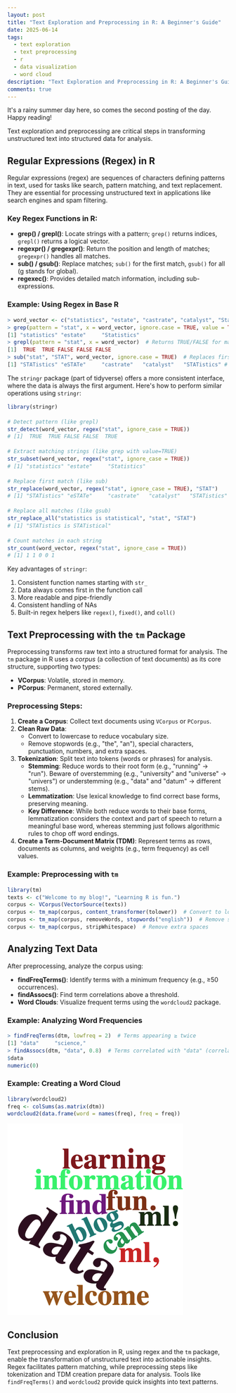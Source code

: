```yaml
---
layout: post
title: "Text Exploration and Preprocessing in R: A Beginner's Guide"
date: 2025-06-14
tags:
  - text exploration
  - text preprocessing
  - r
  - data visualization
  - word cloud
description: "Text Exploration and Preprocessing in R: A Beginner's Guide"
comments: true
---
```


It's a rainy summer day here, so comes the second posting of the day.  Happy reading!

Text exploration and preprocessing are critical steps in transforming unstructured text into structured data for analysis. 

## Regular Expressions (Regex) in R

Regular expressions (regex) are sequences of characters defining patterns in text, used for tasks like search, pattern matching, and text replacement. They are essential for processing unstructured text in applications like search engines and spam filtering.

### Key Regex Functions in R:
- **grep() / grepl()**: Locate strings with a pattern; `grep()` returns indices, `grepl()` returns a logical vector.
- **regexpr() / gregexpr()**: Return the position and length of matches; `gregexpr()` handles all matches.
- **sub() / gsub()**: Replace matches; `sub()` for the first match, `gsub()` for all (g stands for global).
- **regexec()**: Provides detailed match information, including sub-expressions.

### Example: Using Regex in Base R

```R
> word_vector <- c("statistics", "estate", "castrate", "catalyst", "Statistics")
> grep(pattern = "stat", x = word_vector, ignore.case = TRUE, value = TRUE)  # value=TRUE means it returns the whole word(s) where the pattern is matched
[1] "statistics" "estate"     "Statistics"
> grepl(pattern = "stat", x = word_vector)  # Returns TRUE/FALSE for matches
[1]  TRUE  TRUE FALSE FALSE FALSE
> sub("stat", "STAT", word_vector, ignore.case = TRUE)  # Replaces first "stat" with "STAT"
[1] "STATistics" "eSTATe"     "castrate"   "catalyst"   "STATistics" # Only the first occurance of the pattern in each word is replaced.  Using `gsub` here would yield the same result.
```

The `stringr` package (part of tidyverse) offers a more consistent interface, where the data is always the first argument. Here's how to perform similar operations using `stringr`:

```R
library(stringr)

# Detect pattern (like grepl)
str_detect(word_vector, regex("stat", ignore_case = TRUE))
# [1]  TRUE  TRUE FALSE FALSE  TRUE

# Extract matching strings (like grep with value=TRUE)
str_subset(word_vector, regex("stat", ignore_case = TRUE))
# [1] "statistics" "estate"     "Statistics"

# Replace first match (like sub)
str_replace(word_vector, regex("stat", ignore_case = TRUE), "STAT")
# [1] "STATistics" "eSTATe"     "castrate"   "catalyst"   "STATistics"

# Replace all matches (like gsub)
str_replace_all("statistics is statistical", "stat", "STAT")
# [1] "STATistics is STATistical"

# Count matches in each string
str_count(word_vector, regex("stat", ignore_case = TRUE))
# [1] 1 1 0 0 1
```

Key advantages of `stringr`:
1. Consistent function names starting with `str_`
2. Data always comes first in the function call
3. More readable and pipe-friendly
4. Consistent handling of NAs
5. Built-in regex helpers like `regex()`, `fixed()`, and `coll()`

## Text Preprocessing with the `tm` Package

Preprocessing transforms raw text into a structured format for analysis. The `tm` package in R uses a *corpus* (a collection of text documents) as its core structure, supporting two types:
- **VCorpus**: Volatile, stored in memory.
- **PCorpus**: Permanent, stored externally.

### Preprocessing Steps:
1. **Create a Corpus**: Collect text documents using `VCorpus` or `PCorpus`.
2. **Clean Raw Data**:
   - Convert to lowercase to reduce vocabulary size.
   - Remove stopwords (e.g., "the", "an"), special characters, punctuation, numbers, and extra spaces.
3. **Tokenization**: Split text into tokens (words or phrases) for analysis.
   - **Stemming**: Reduce words to their root form (e.g., "running" → "run"). Beware of overstemming (e.g., "university" and "universe" → "univers") or understemming (e.g., "data" and "datum" → different stems).
   - **Lemmatization**: Use lexical knowledge to find correct base forms, preserving meaning.
   - **Key Difference**: While both reduce words to their base forms, lemmatization considers the context and part of speech to return a meaningful base word, whereas stemming just follows algorithmic rules to chop off word endings.
4. **Create a Term-Document Matrix (TDM)**: Represent terms as rows, documents as columns, and weights (e.g., term frequency) as cell values.

### Example: Preprocessing with `tm`

```R
library(tm)
texts <- c("Welcome to my blog!", "Learning R is fun.")
corpus <- VCorpus(VectorSource(texts))
corpus <- tm_map(corpus, content_transformer(tolower))  # Convert to lowercase
corpus <- tm_map(corpus, removeWords, stopwords("english"))  # Remove stopwords
corpus <- tm_map(corpus, stripWhitespace)  # Remove extra spaces
```

## Analyzing Text Data

After preprocessing, analyze the corpus using:
- **findFreqTerms()**: Identify terms with a minimum frequency (e.g., ≥50 occurrences).
- **findAssocs()**: Find term correlations above a threshold.
- **Word Clouds**: Visualize frequent terms using the `wordcloud2` package.

### Example: Analyzing Word Frequencies

```R
> findFreqTerms(dtm, lowfreq = 2)  # Terms appearing ≥ twice
[1] "data"     "science,"
> findAssocs(dtm, "data", 0.8)  # Terms correlated with "data" (correlation ≥0.8)
$data
numeric(0)
```

### Example: Creating a Word Cloud

```R
library(wordcloud2)
freq <- colSums(as.matrix(dtm))
wordcloud2(data.frame(word = names(freq), freq = freq))
```

![Word Cloud](/assets/images/uploads/wordcloud-r.png)

## Conclusion

Text preprocessing and exploration in R, using regex and the `tm` package, enable the transformation of unstructured text into actionable insights. Regex facilitates pattern matching, while preprocessing steps like tokenization and TDM creation prepare data for analysis. Tools like `findFreqTerms()` and `wordcloud2` provide quick insights into text patterns.